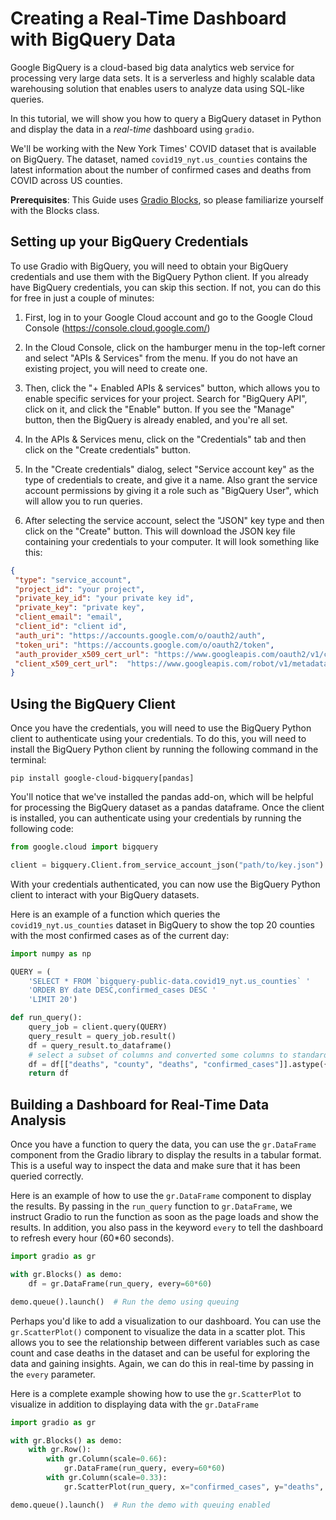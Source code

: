 # Creating a Real-Time Dashboard with BigQuery Data

Google BigQuery is a cloud-based big data analytics web service for processing very large data sets. It is a serverless and highly scalable data warehousing solution that enables users to analyze data using SQL-like queries.

In this tutorial, we will show you how to query a BigQuery dataset in Python and display the data in a *real-time* dashboard using `gradio`. 

We'll be working with the New York Times' COVID dataset that is available on BigQuery. The dataset, named `covid19_nyt.us_counties` contains the latest information about the number of confirmed cases and deaths from COVID across US counties. 

**Prerequisites**: This Guide uses [Gradio Blocks](../01_getting_started/01_quickstart.md#blocks-more-flexibility-and-control), so please familiarize yourself with the Blocks class. 

## Setting up your BigQuery Credentials

To use Gradio with BigQuery, you will need to obtain your BigQuery credentials and use them with the BigQuery Python client. If you already have BigQuery credentials, you can skip this section. If not, you can do this for free in just a couple of minutes:

1. First, log in to your Google Cloud account and go to the Google Cloud Console (https://console.cloud.google.com/)

1. In the Cloud Console, click on the hamburger menu in the top-left corner and select "APIs & Services" from the menu. If you do not have an existing project, you will need to create one.

1. Then, click the "+ Enabled APIs & services" button, which allows you to enable specific services for your project. Search for "BigQuery API", click on it, and click the "Enable" button. If you see the "Manage" button, then the BigQuery is already enabled, and you're all set. 

1. In the APIs & Services menu, click on the "Credentials" tab and then click on the "Create credentials" button.

1. In the "Create credentials" dialog, select "Service account key" as the type of credentials to create, and give it a name. Also grant the service account permissions by giving it a role such as "BigQuery User", which will allow you to run queries.

1. After selecting the service account, select the "JSON" key type and then click on the "Create" button. This will download the JSON key file containing your credentials to your computer. It will look something like this:

```json
{
 "type": "service_account",
 "project_id": "your project",
 "private_key_id": "your private key id",
 "private_key": "private key",
 "client_email": "email",
 "client_id": "client id",
 "auth_uri": "https://accounts.google.com/o/oauth2/auth",
 "token_uri": "https://accounts.google.com/o/oauth2/token",
 "auth_provider_x509_cert_url": "https://www.googleapis.com/oauth2/v1/certs",
 "client_x509_cert_url":  "https://www.googleapis.com/robot/v1/metadata/x509/email_id"
}
```

## Using the BigQuery Client

Once you have the credentials, you will need to use the BigQuery Python client to authenticate using your credentials. To do this, you will need to install the BigQuery Python client by running the following command in the terminal:

```
pip install google-cloud-bigquery[pandas]
```

You'll notice that we've installed the pandas add-on, which will be helpful for processing the BigQuery dataset as a pandas dataframe. Once the client is installed, you can authenticate using your credentials by running the following code:

```py
from google.cloud import bigquery

client = bigquery.Client.from_service_account_json("path/to/key.json")
```

With your credentials authenticated, you can now use the BigQuery Python client to interact with your BigQuery datasets. 

Here is an example of a function which queries the `covid19_nyt.us_counties` dataset in BigQuery to show the top 20 counties with the most confirmed cases as of the current day:

```py
import numpy as np

QUERY = (
    'SELECT * FROM `bigquery-public-data.covid19_nyt.us_counties` ' 
    'ORDER BY date DESC,confirmed_cases DESC '
    'LIMIT 20')

def run_query():
    query_job = client.query(QUERY)  
    query_result = query_job.result()  
    df = query_result.to_dataframe()
    # select a subset of columns and converted some columns to standard numpy types
    df = df[["deaths", "county", "deaths", "confirmed_cases"]].astype({"deaths": np.int64, "confirmed_cases": np.int64})
    return df
```

## Building a Dashboard for Real-Time Data Analysis

Once you have a function to query the data, you can use the `gr.DataFrame` component from the Gradio library to display the results in a tabular format. This is a useful way to inspect the data and make sure that it has been queried correctly.

Here is an example of how to use the `gr.DataFrame` component to display the results. By passing in the `run_query` function to `gr.DataFrame`, we instruct Gradio to run the function as soon as the page loads and show the results. In addition, you also pass in the keyword `every` to tell the dashboard to refresh every hour (60*60 seconds).

```py
import gradio as gr

with gr.Blocks() as demo:
    df = gr.DataFrame(run_query, every=60*60)

demo.queue().launch()  # Run the demo using queuing
```

Perhaps you'd like to add a visualization to our dashboard. You can use the `gr.ScatterPlot()` component to visualize the data in a scatter plot. This allows you to see the relationship between different variables such as case count and case deaths in the dataset and can be useful for exploring the data and gaining insights. Again, we can do this in real-time
by passing in the `every` parameter. 

Here is a complete example showing how to use the `gr.ScatterPlot` to visualize in addition to displaying data with the `gr.DataFrame`

```py
import gradio as gr

with gr.Blocks() as demo:
    with gr.Row():
        with gr.Column(scale=0.66):
            gr.DataFrame(run_query, every=60*60)
        with gr.Column(scale=0.33):
            gr.ScatterPlot(run_query, x="confirmed_cases", y="deaths", tooltip="county", every=60*60 )

demo.queue().launch()  # Run the demo with queuing enabled
```